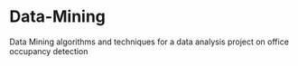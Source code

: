 # Data-Mining
Data Mining algorithms and techniques for a data analysis project on office occupancy detection
